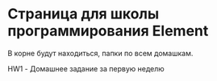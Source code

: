 # Страница для школы программирования Element

В корне будут находиться, папки по всем домашкам.

HW1 - Домашнее задание за первую неделю
